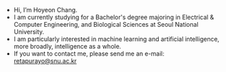 - Hi, I’m Hoyeon Chang.
- I am currently studying for a Bachelor's degree majoring in Electrical & Computer Engineering, and Biological Sciences at Seoul National University.
- I am particularly interested in machine learning and artificial intelligence, more broadly, intelligence as a whole.
- If you want to contact me, please send me an e-mail: retapurayo@snu.ac.kr

<!---
Duemoo/Duemoo is a ✨ special ✨ repository because its `README.md` (this file) appears on your GitHub profile.
You can click the Preview link to take a look at your changes.
--->
